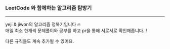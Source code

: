 ### LeetCode 와 함께하는 알고리즘 탐방기
----
yeji & jiwon의 알고리즘 정복기입니다 :fire: <br/>
매일 최소 한개씩 문제풀이와 공부를 하고 pr을 통해 서로서로 확인해줍니다..!

다른 규칙들도 계속 추가될 수 있어요.